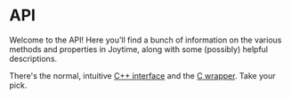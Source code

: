 # API

Welcome to the API! Here you'll find a bunch of information on the various methods
and properties in Joytime, along with some (possibly) helpful descriptions.

There's the normal, intuitive [C++ interface](cpp.md) and the [C wrapper](c.md).
Take your pick.
